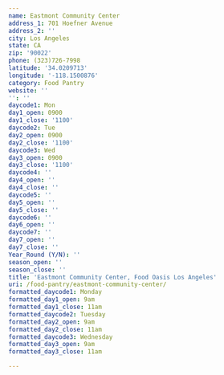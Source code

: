```yaml
---
name: Eastmont Community Center
address_1: 701 Hoefner Avenue
address_2: ''
city: Los Angeles
state: CA
zip: '90022'
phone: (323)726-7998
latitude: '34.0209713'
longitude: '-118.1500876'
category: Food Pantry
website: ''
'': ''
daycode1: Mon
day1_open: 0900
day1_close: '1100'
daycode2: Tue
day2_open: 0900
day2_close: '1100'
daycode3: Wed
day3_open: 0900
day3_close: '1100'
daycode4: ''
day4_open: ''
day4_close: ''
daycode5: ''
day5_open: ''
day5_close: ''
daycode6: ''
day6_open: ''
daycode7: ''
day7_open: ''
day7_close: ''
Year_Round (Y/N): ''
season_open: ''
season_close: ''
title: 'Eastmont Community Center, Food Oasis Los Angeles'
uri: /food-pantry/eastmont-community-center/
formatted_daycode1: Monday
formatted_day1_open: 9am
formatted_day1_close: 11am
formatted_daycode2: Tuesday
formatted_day2_open: 9am
formatted_day2_close: 11am
formatted_daycode3: Wednesday
formatted_day3_open: 9am
formatted_day3_close: 11am

---
```

